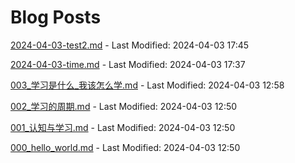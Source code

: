 # Blog Posts

[2024-04-03-test2.md](_posts/2024-04-03-test2.md) - Last Modified: 2024-04-03 17:45

[2024-04-03-time.md](_posts/2024-04-03-time.md) - Last Modified: 2024-04-03 17:37

[003_学习是什么_我该怎么学.md](_posts/003_学习是什么_我该怎么学.md) - Last Modified: 2024-04-03 12:58

[002_学习的周期.md](_posts/002_学习的周期.md) - Last Modified: 2024-04-03 12:50

[001_认知与学习.md](_posts/001_认知与学习.md) - Last Modified: 2024-04-03 12:50

[000_hello_world.md](_posts/000_hello_world.md) - Last Modified: 2024-04-03 12:50

